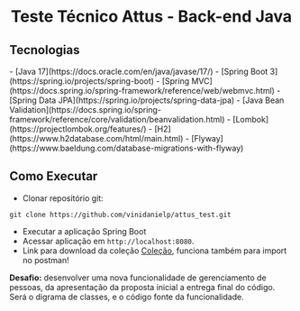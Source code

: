 <h1 align="center">
  Teste Técnico Attus - Back-end Java 
</h1>

## Tecnologias
<div style+"display:flex;">
  - [Java 17](https://docs.oracle.com/en/java/javase/17/)
  - [Spring Boot 3](https://spring.io/projects/spring-boot)
  - [Spring MVC](https://docs.spring.io/spring-framework/reference/web/webmvc.html)
  - [Spring Data JPA](https://spring.io/projects/spring-data-jpa)
  - [Java Bean Validation](https://docs.spring.io/spring-framework/reference/core/validation/beanvalidation.html)
  - [Lombok](https://projectlombok.org/features/)
  - [H2](https://www.h2database.com/html/main.html)
  - [Flyway](https://www.baeldung.com/database-migrations-with-flyway)
</div>

## Como Executar

- Clonar repositório git:
```
git clone https://github.com/vinidanielp/attus_test.git
```
- Executar a aplicação Spring Boot
- Acessar aplicação em `http://localhost:8080`.
- Link para download da coleção [Coleção](https://drive.usercontent.google.com/uc?id=1GcbmM-jKEGoX8BTbZJ8ZQLEBDmtJ-3H7&export=download), funciona também para import no postman!

**Desafio:** desenvolver uma nova funcionalidade de gerenciamento de pessoas, da apresentação da proposta inicial a entrega final do código. Será o digrama de classes, e o código fonte da funcionalidade.


